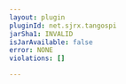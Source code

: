 ```yaml
---
layout: plugin
pluginId: net.sjrx.tangospi
jarSha1: INVALID
isJarAvailable: false
error: NONE
violations: []

---
```

